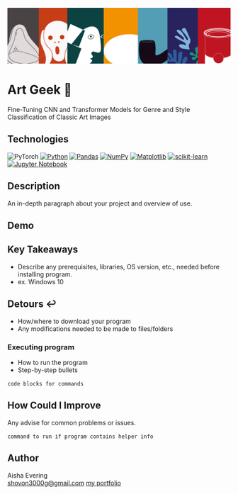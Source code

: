 <p align="center">
   <img src="https://github.com/AishaEvering/Art_Geek/blob/main/images/modern-art-banner.png" alt="Art Logo">
</p>

# Art Geek 🎨

Fine-Tuning CNN and Transformer Models for Genre and Style Classification of Classic Art Images

## Technologies
![PyTorch](https://img.shields.io/badge/PyTorch-%23EE4C2C.svg?style=for-the-badge&logo=PyTorch&logoColor=white)
[![Python](https://img.shields.io/badge/python-3670A0?style=for-the-badge&logo=python&logoColor=ffdd54)](https://www.python.org/)
[![Pandas](https://img.shields.io/badge/pandas-%23150458.svg?style=for-the-badge&logo=pandas&logoColor=white)](https://pandas.pydata.org/)
[![NumPy](https://img.shields.io/badge/numpy-%23013243.svg?style=for-the-badge&logo=numpy&logoColor=white)](https://numpy.org/)
[![Matplotlib](https://img.shields.io/badge/Matplotlib-%23ffffff.svg?style=for-the-badge&logo=Matplotlib&logoColor=black)](https://matplotlib.org/)
[![scikit-learn](https://img.shields.io/badge/scikit--learn-%23F7931E.svg?style=for-the-badge&logo=scikit-learn&logoColor=white)](https://scikit-learn.org/stable/)
[![Jupyter Notebook](https://img.shields.io/badge/jupyter-%23FA0F00.svg?style=for-the-badge&logo=jupyter&logoColor=white)](https://jupyter.org/)


## Description

An in-depth paragraph about your project and overview of use.

## Demo

## Key Takeaways

* Describe any prerequisites, libraries, OS version, etc., needed before installing program.
* ex. Windows 10

## Detours ↩️

* How/where to download your program
* Any modifications needed to be made to files/folders

### Executing program

* How to run the program
* Step-by-step bullets
```
code blocks for commands
```

## How Could I Improve

Any advise for common problems or issues.
```
command to run if program contains helper info
```

## Author

Aisha Evering  
<shovon3000g@gmail.com>
[my portfolio](https://aishaeportfolio.com/)


